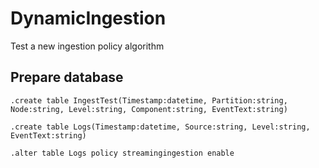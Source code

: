 # DynamicIngestion

Test a new ingestion policy algorithm

## Prepare database

```kql
.create table IngestTest(Timestamp:datetime, Partition:string, Node:string, Level:string, Component:string, EventText:string)

.create table Logs(Timestamp:datetime, Source:string, Level:string, EventText:string)

.alter table Logs policy streamingingestion enable
```